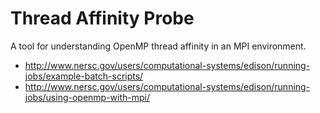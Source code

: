 Thread Affinity Probe
=====================

A tool for understanding OpenMP thread affinity in an MPI environment.

* http://www.nersc.gov/users/computational-systems/edison/running-jobs/example-batch-scripts/
* http://www.nersc.gov/users/computational-systems/edison/running-jobs/using-openmp-with-mpi/
